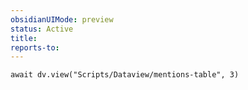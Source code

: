 ```yaml
---
obsidianUIMode: preview
status: Active
title: 
reports-to:
---
```


```dataviewjs
await dv.view("Scripts/Dataview/mentions-table", 3)
```